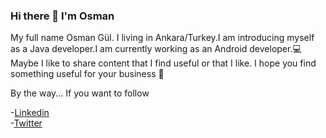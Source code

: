 <html>
<h3>Hi there 👋 I'm Osman</h3>
<p>
My full name Osman Gül. I living in Ankara/Turkey.I am introducing myself as a Java developer.I am currently working as an Android developer.💻 Maybe I like to share content that I find useful or that I like. I hope you find something useful for your business 👻



By the way...
If you want to follow

-<a href="https://www.linkedin.com/in/osmangul7/" rel="nofollow">Linkedin</a> <br>
-<a href="https://twitter.com/osmaanngull" rel="nofollow">Twitter</a> <br>
</p>
</html>
